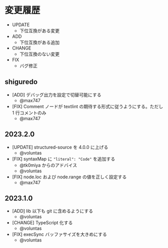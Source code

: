 # 変更履歴

- UPDATE
    - 下位互換がある変更
- ADD
    - 下位互換がある追加
- CHANGE
    - 下位互換のない変更
- FIX
    - バグ修正

## shiguredo

- [ADD] デバッグ出力を設定で切替可能にする
    - @max747
- [FIX] Comment ノードが textlint の期待する形式に従うようにする。ただし 1 行コメントのみ
    - @max747

## 2023.2.0

- [UPDATE] structured-source を 4.0.0 に上げる
    - @voluntas
- [FIX] syntaxMap に `"literal": "Code"` を追加する
    - @tk0miya からのアドバイス
    - @voluntas
- [FIX] node.loc および node.range の値を正しく設定する
    - @max747

## 2023.1.0

- [ADD] lib 以下も git に含めるようにする
    - @voluntas
- [CHANGE] TypeScript 化する
    - @voluntas
- [FIX] execSync バッファサイズを大きめにする
    - @voluntas
